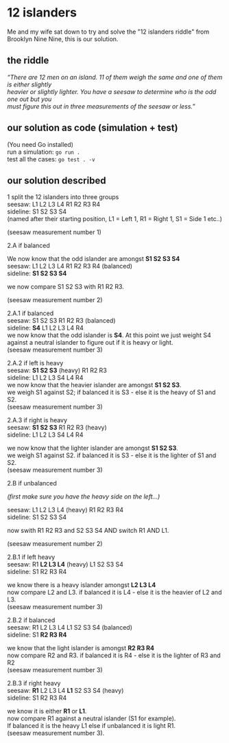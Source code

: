 # 12 islanders 

Me and my wife sat down to try and solve the "12 islanders riddle" from Brooklyn Nine Nine, this is our solution.  

## the riddle

*“There are 12 men on an island. 11 of them weigh the same and one of them is either slightly  
heavier or slightly lighter. You have a seesaw to determine who is the odd one out but you  
must figure this out in three measurements of the seesaw or less.”*  

## our solution as code (simulation + test)
(You need Go installed)  
run a simulation: ``go run .``  
test all the cases: ``go test . -v``  

## our solution described

1 split the 12 islanders into three groups  
seesaw: L1 L2 L3 L4     R1 R2 R3 R4     
sideline: S1 S2 S3 S4  
(named after their starting position, L1 = Left 1, R1 = Right 1, S1 = Side 1 etc..)  

(seesaw measurement number 1)

2.A if balanced

We now know that the odd islander are amongst **S1 S2 S3 S4**  
seesaw: L1 L2 L3 L4     R1 R2 R3 R4     (balanced)  
sideline: **S1 S2 S3 S4**    

we now compare S1 S2 S3 with R1 R2 R3.

(seesaw measurement number 2)

2.A.1 if balanced   
seesaw: S1 S2 S3    R1 R2 R3 (balanced)  
sideline: **S4**  L1 L2 L3 L4 R4  
we now know that the odd islander is **S4**. At this point we just weight S4 against a 
neutral islander to figure out if it is heavy or light.  
(seesaw measurement number 3)

2.A.2 if left is heavy   
seesaw: **S1 S2 S3** (heavy)      R1 R2 R3  
sideline: L1 L2 L3 S4 L4 R4    
we now know that the heavier islander are amongst **S1 S2 S3**.  
we weigh S1 against S2; if balanced it is S3 - else it is the heavy of S1 and S2.  
(seesaw measurement number 3)

2.A.3 if right is heavy  
seesaw: **S1 S2 S3**  R1 R2 R3 (heavy)   
sideline: L1 L2 L3 S4 L4 R4  

we now know that the lighter islander are amongst **S1 S2 S3**.  
we weigh S1 against S2. if balanced it is S3 - else it is the lighter of S1 and S2.  
(seesaw measurement number 3)

2.B if unbalanced  

*(first make sure you have the heavy side on the left...)*  

seesaw: L1 L2 L3 L4 (heavy)      R1 R2 R3 R4  
sideline: S1 S2 S3 S4  

now swith R1 R2 R3 and S2 S3 S4 AND switch R1 AND L1. 

(seesaw measurement number 2)

2.B.1 if left heavy  
seesaw: R1 **L2 L3 L4** (heavy)   L1 S2 S3 S4  
sideline: S1 R2 R3 R4  

we know there is a heavy islander amongst **L2 L3 L4**  
now compare L2 and L3. if balanced it is L4 - else it is the heavier of L2 and L3.  
(seesaw measurement number 3)


2.B.2 if balanced  
seesaw: R1 L2 L3 L4    L1 S2 S3 S4  (balanced)  
sideline: S1 **R2 R3 R4** 

we know that the light islander is amongst **R2 R3 R4**  
now compare R2 and R3. if balanced it is R4 - else it is the lighter of R3 and R2   
(seesaw measurement number 3)


2.B.3 if right heavy   
seesaw: **R1** L2 L3 L4    **L1** S2 S3 S4 (heavy)  
sideline: S1 R2 R3 R4  

we know it is either **R1** or **L1**.  
now compare R1 against a neutral islander (S1 for example).  
If balanced it is the heavy L1 else if unbalanced it is light R1.   
(seesaw measurement number 3).   

